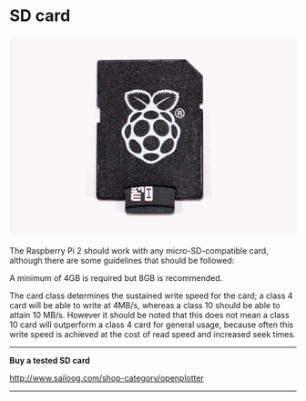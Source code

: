 # SD card

![](sd.png)

The Raspberry Pi 2 should work with any micro-SD-compatible card, although there are some guidelines that should be followed:

A minimum of 4GB is required but 8GB is recommended.

The card class determines the sustained write speed for the card; a class 4 card will be able to write at 4MB/s, whereas a class 10 should be able to attain 10 MB/s. However it should be noted that this does not mean a class 10 card will outperform a class 4 card for general usage, because often this write speed is achieved at the cost of read speed and increased seek times.

---

**Buy a tested SD card**

http://www.sailoog.com/shop-category/openplotter

---
